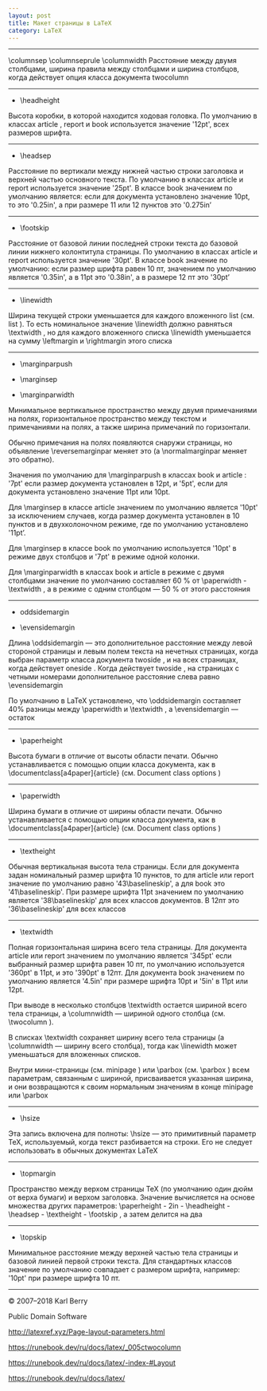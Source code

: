 ```yaml
---
layout: post
title: Макет страницы в LaTeX
category: LaTeX
---
```


---
\columnsep 
\columnseprule 
\columnwidth 
Расстояние между двумя столбцами, ширина правила между столбцами и ширина столбцов, когда действует опция класса документа twocolumn

---

- \headheight 

Высота коробки, в которой находится ходовая головка. По умолчанию в классах article , report и book используется значение '12pt', всех размеров шрифта.

---

- \headsep 

Расстояние по вертикали между нижней частью строки заголовка и верхней частью основного текста. По умолчанию в классах article и report используется значение '25pt'. В классе book значением по умолчанию является: если для документа установлено значение 10pt, то это '0.25in', а при размере 11 или 12 пунктов это '0.275in’

---

- \footskip 

Расстояние от базовой линии последней строки текста до базовой линии нижнего колонтитула страницы. По умолчанию в классах article и report используется значение '30pt'. В классе book значение по умолчанию: если размер шрифта равен 10 пт, значением по умолчанию является '0.35in', а в 11pt это '0.38in', а в размере 12 пт это '30pt’

---

- \linewidth 

Ширина текущей строки уменьшается для каждого вложенного list (см. list ). То есть номинальное значение \linewidth должно равняться \textwidth , но для каждого вложенного списка \linewidth уменьшается на сумму \leftmargin и \rightmargin этого списка 

---

- \marginparpush 

- \marginsep 

- \marginparwidth 

Минимальное вертикальное пространство между двумя примечаниями на полях, горизонтальное пространство между текстом и примечаниями на полях, а также ширина примечаний по горизонтали.

Обычно примечания на полях появляются снаружи страницы, но объявление \reversemarginpar меняет это (а \normalmarginpar меняет это обратно).

Значения по умолчанию для \marginparpush в классах book и article : '7pt' если размер документа установлен в 12pt, и '5pt', если для документа установлено значение 11pt или 10pt.

Для \marginsep в классе article значением по умолчанию является '10pt' за исключением случаев, когда размер документа установлен в 10 пунктов и в двухколоночном режиме, где по умолчанию установлено '11pt’.

Для \marginsep в классе book по умолчанию используется '10pt' в режиме двух столбцов и '7pt' в режиме одной колонки.

Для \marginparwidth в классах book и article в режиме с двумя столбцами значение по умолчанию составляет 60 % от \paperwidth - \textwidth , а в режиме с одним столбцом — 50 % от этого расстояния

---

- oddsidemargin 

- \evensidemargin 

Длина \oddsidemargin — это дополнительное расстояние между левой стороной страницы и левым полем текста на нечетных страницах, когда выбран параметр класса документа twoside , и на всех страницах, когда действует oneside . Когда действует twoside , на страницах с четными номерами дополнительное расстояние слева равно \evensidemargin 

По умолчанию в LaTeX установлено, что \oddsidemargin составляет 40% разницы между \paperwidth и \textwidth , а \evensidemargin — остаток

---

- \paperheight 

Высота бумаги в отличие от высоты области печати. Обычно устанавливается с помощью опции класса документа, как в \documentclass[a4paper]{article} (см. Document class options )

---

- \paperwidth 

Ширина бумаги в отличие от ширины области печати. Обычно устанавливается с помощью опции класса документа, как в \documentclass[a4paper]{article} (см. Document class options )

---

- \textheight 

Обычная вертикальная высота тела страницы. Если для документа задан номинальный размер шрифта 10 пунктов, то для article или report значение по умолчанию равно '43\baselineskip', а для book это '41\baselineskip'. При размере шрифта 11pt значением по умолчанию является '38\baselineskip' для всех классов документов. В 12пт это '36\baselineskip' для всех классов

---

- \textwidth 

Полная горизонтальная ширина всего тела страницы. Для документа article или report значением по умолчанию является '345pt' если выбранный размер шрифта равен 10 пт, по умолчанию используется '360pt' в 11pt, и это '390pt' в 12пт. Для документа book значением по умолчанию является '4.5in' при размере шрифта 10pt и '5in' в 11pt или 12pt.

При выводе в несколько столбцов \textwidth остается шириной всего тела страницы, а \columnwidth — шириной одного столбца (см. \twocolumn ).

В списках \textwidth сохраняет ширину всего тела страницы (а \columnwidth — ширину всего столбца), тогда как \linewidth может уменьшаться для вложенных списков.

Внутри мини-страницы (см. minipage ) или \parbox (см. \parbox ) всем параметрам, связанным с шириной, присваивается указанная ширина, и они возвращаются к своим нормальным значениям в конце minipage или \parbox

---

- \hsize 

Эта запись включена для полноты: \hsize — это примитивный параметр TeX, используемый, когда текст разбивается на строки. Его не следует использовать в обычных документах LaTeX 

---

- \topmargin 

Пространство между верхом страницы TeX (по умолчанию один дюйм от верха бумаги) и верхом заголовка. Значение вычисляется на основе множества других параметров: \paperheight - 2in - \headheight - \headsep - \textheight - \footskip , а затем делится на два

---

- \topskip 

Минимальное расстояние между верхней частью тела страницы и базовой линией первой строки текста. Для стандартных классов значение по умолчанию совпадает с размером шрифта, например: '10pt' при размере шрифта 10 пт.

---

© 2007–2018 Karl Berry

Public Domain Software

http://latexref.xyz/Page-layout-parameters.html

https://runebook.dev/ru/docs/latex/_005ctwocolumn

https://runebook.dev/ru/docs/latex/-index-#Layout

https://runebook.dev/ru/docs/latex/